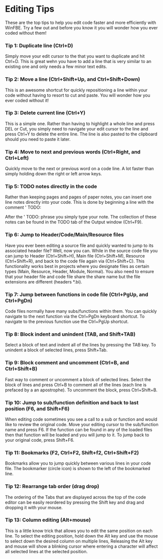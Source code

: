 # Editing Tips

These are the top tips to help you edit code faster and more efficiently with WinFBE. Try a few out and before you know it you will wonder how you ever coded without them!

### Tip 1: Duplicate line (Ctrl+D)
Simply move your edit cursor to the that you want to duplicate and hit Ctrl+D. This is great wehn you have to add a line that is very similar to an existing one and only needs a few minor text edits. 

### Tip 2: Move a line (Ctrl+Shift+Up, and Ctrl+Shift+Down)
This is an awesome shortcut for quickly repositioning a line within your code without having to resort to cut and paste. You will wonder how you ever coded without it!

### Tip 3: Delete current line (Ctrl+Y)

This is a simple one. Rather than having to highlight a whole line and press DEL or Cut, you simply need to navigate your edit cursor to the line and press Ctrl+Y to delete the entire line. The line is also pasted to the clipboard should you need to paste it later.

### Tip 4: Move to next and previous words (Ctrl+Right, and Ctrl+Left)

Quickly move to the next or previous word on a code line. A lot faster than simply holding down the right or left arrow keys.

### Tip 5: TODO notes directly in the code

Rather than keeping pages and pages of paper notes, you can insert one line notes directly into your code. This is done by beginning a line with the comment ' TODO: 

After the ' TODO: phrase you simply type your note. The collection of these notes can be found in the TODO tab of the Output window (Ctrl+F9). 

### Tip 6: Jump to Header/Code/Main/Resource files

Have you ever been editing a source file and quickly wanted to jump to its associated header file? Well, now you can. While in the source code file you can jump to Header (Ctrl+Shift+H), Main file (Ctrl+Shift+M), Resource (Ctrl+Shift+R), and back to the code file again via (Ctrl+Shift+C). This functionality works best in projects where you designate files as certain types (Main, Resource, Header, Module, Normal). You also need to ensure that your header file and code file share the share name but the file extensions are different (headers *.bi).

### Tip 7: Jump between functions in code file (Ctrl+PgUp, and Ctrl+PgDn)

Code files normally have many subs/functions within them. You can quickly navigate to the next function via the Ctrl+PgDn keyboard shortcut. To navigate to the previous function use the Ctrl+PgUp shortcut.

### Tip 8: Block indent and unindent (TAB, and Shift+TAB)

Select a block of text and indent all of the lines by pressing the TAB key. To unindent a block of selected lines, press Shift+Tab.

### Tip 9: Block comment and uncomment (Ctrl+B, and Ctrl+Shift+B)

Fast way to comment or uncomment a block of selected lines. Select the block of lines and press Ctrl+B to comment all of the lines (each line is prefaced by a an apostrophe). To uncomment the block, press Ctrl+Shift+B.

### Tip 10: Jump to sub/function definition and back to last position (F6, and Shift+F6)

When editing code sometimes you see a call to a sub or function and would like to review the original code. Move your editing cursor to the sub/function name and press F6. If the function can be found in any of the loaded files then that function will be loaded and you will jump to it. To jump back to your original code, press Shift+F6.

### Tip 11: Bookmarks (F2, Ctrl+F2, Shift+f2, Ctrl+Shift+F2)

Bookmarks allow you to jump quickly between various lines in your code file. The bookmarker (circle icon) is shown to the left of the bookmarked line.

### Tip 12: Rearrange tab order (drag drop)

The ordering of the Tabs that are displayed across the top of the code editor can be easily reordered by pressing the Shift key and drag and dropping it with your mouse.

### Tip 13: Column editing (Alt+mouse)

This is a little know trick that allows you to edit the same position on each line. To select the editing position, hold down the Alt key and use the mouse to select down the desired column on multiple lines, Releasing the Alt key and mouse will show a blinking cursor where entering a character will affect all selected lines at the selected position.




